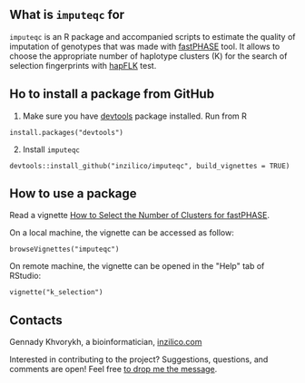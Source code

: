 What is `imputeqc` for
----------------------

`imputeqc` is an R package and accompanied scripts to estimate the quality of imputation of genotypes that was made with [fastPHASE](http://scheet.org/software.html) tool. It allows to choose the appropriate number of haplotype clusters (K) for the search of selection fingerprints with [hapFLK](https://forge-dga.jouy.inra.fr/projects/hapflk) test.   

Ho to install a package from GitHub
-----------------------------------

1. Make sure you have [devtools](https://github.com/r-lib/devtools) package installed. Run from R

```
install.packages("devtools")
```

2. Install `imputeqc`

```
devtools::install_github("inzilico/imputeqc", build_vignettes = TRUE)
```

How to use a package
--------------------

Read a vignette [How to Select the Number of Clusters for fastPHASE](https://github.com/inzilico/imputeqc/blob/master/vignettes/k_selection.Rmd). 

On a local machine, the vignette can be accessed as follow: 

    browseVignettes("imputeqc")
    
On remote machine, the vignette can be opened in the "Help" tab of RStudio:

    vignette("k_selection")

Contacts
--------
Gennady Khvorykh, a bioinformatician, [inzilico.com](http://inzilico.com)

Interested in contributing to the project? Suggestions, questions, and comments are open! Feel free [to drop me the message](http://www.inzilico.com/contacts/).
